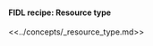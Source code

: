 <div>
  <devsite-expandable>
    <h4 class="showalways">
      FIDL recipe: Resource type
    </h4>

<!--
  The following div is used to indicate to CommonMark that the rest of this HTML
  block should be processed as markdown.
-->
<div markdown="1"></div>

<<../concepts/_resource_type.md>>

  </devsite-expandable>
</div>
